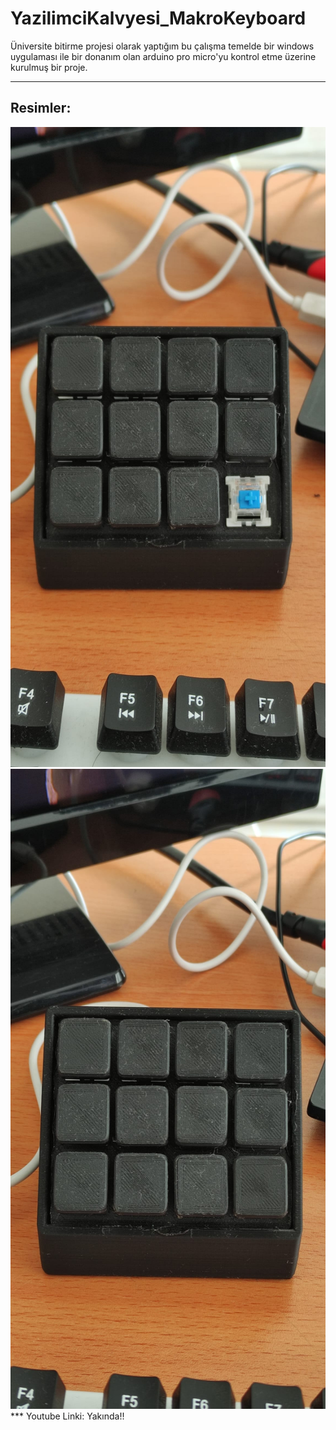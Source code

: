 # YazilimciKalvyesi_MakroKeyboard
Üniversite bitirme projesi olarak yaptığım bu çalışma temelde bir windows uygulaması ile bir donanım olan arduino pro micro'yu kontrol etme üzerine kurulmuş bir proje.
***
## Resimler:
<img src="img/1.jpg" alt="alt text" width="576.5" height="1024">
<img src="img/2.jpg" alt="alt text" width="576.5" height="1024">
***
Youtube Linki: Yakında!!
